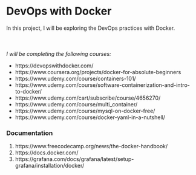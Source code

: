 
<h1>DevOps with Docker</h1>

<div>In this project, I will be exploring the DevOps practices with Docker. </div><br><br><br>

<div> <em>I will be completing the following courses: </em>
<ul>
  <li>https://devopswithdocker.com/ </li>
  <li>https://www.coursera.org/projects/docker-for-absolute-beginners</li>
  <li>https://www.udemy.com/course/containers-101/</li>
  <li>https://www.udemy.com/course/software-containerization-and-intro-to-docker/</li>
  <li>https://www.udemy.com/cart/subscribe/course/4656270/</li>
  <li>https://www.udemy.com/course/multi_container/</li>
  <li>https://www.udemy.com/course/mysql-on-docker-free/</li>
  <li>https://www.udemy.com/course/docker-yaml-in-a-nutshell/</li>
</ul>
</div>

<be><be>

<h3>Documentation</h3>
<div>
  <ol>
    <li>https://www.freecodecamp.org/news/the-docker-handbook/</li>
    <li>https://docs.docker.com/</li>
    <li>https://grafana.com/docs/grafana/latest/setup-grafana/installation/docker/</li>
  </ol>
</div>
